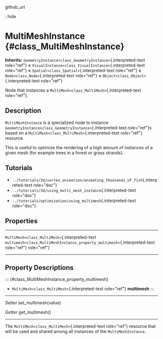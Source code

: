 github\_url

:   hide

MultiMeshInstance {#class_MultiMeshInstance}
=================

**Inherits:**
`GeometryInstance<class_GeometryInstance>`{.interpreted-text role="ref"}
**\<** `VisualInstance<class_VisualInstance>`{.interpreted-text
role="ref"} **\<** `Spatial<class_Spatial>`{.interpreted-text
role="ref"} **\<** `Node<class_Node>`{.interpreted-text role="ref"}
**\<** `Object<class_Object>`{.interpreted-text role="ref"}

Node that instances a `MultiMesh<class_MultiMesh>`{.interpreted-text
role="ref"}.

Description
-----------

`MultiMeshInstance` is a specialized node to instance
`GeometryInstance<class_GeometryInstance>`{.interpreted-text
role="ref"}s based on a `MultiMesh<class_MultiMesh>`{.interpreted-text
role="ref"} resource.

This is useful to optimize the rendering of a high amount of instances
of a given mesh (for example trees in a forest or grass strands).

Tutorials
---------

-   `../tutorials/3d/vertex_animation/animating_thousands_of_fish`{.interpreted-text
    role="doc"}
-   `../tutorials/3d/using_multi_mesh_instance`{.interpreted-text
    role="doc"}
-   `../tutorials/optimization/using_multimesh`{.interpreted-text
    role="doc"}

Properties
----------

  ------------------------------------------------ ---------------------------------------------------------------------------
  `MultiMesh<class_MultiMesh>`{.interpreted-text   `multimesh<class_MultiMeshInstance_property_multimesh>`{.interpreted-text
  role="ref"}                                      role="ref"}

  ------------------------------------------------ ---------------------------------------------------------------------------

Property Descriptions
---------------------

::: {#class_MultiMeshInstance_property_multimesh}
-   `MultiMesh<class_MultiMesh>`{.interpreted-text role="ref"}
    **multimesh**
:::

  ---------- -----------------------
  *Setter*   set\_multimesh(value)

  *Getter*   get\_multimesh()
  ---------- -----------------------

The `MultiMesh<class_MultiMesh>`{.interpreted-text role="ref"} resource
that will be used and shared among all instances of the
`MultiMeshInstance`.
